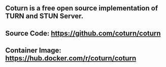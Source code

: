 ## **Coturn is a free open source implementation of TURN and STUN Server.**
## Source Code: https://github.com/coturn/coturn
## Container Image: https://hub.docker.com/r/coturn/coturn
